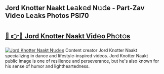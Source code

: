 ## Jord Knotter Naakt Le𝚊k𝚎d N𝚞𝚍e - Part-Zav Vid𝚎o Le𝚊ks Photos PSl70

# <h2><a href="http://fb6bftz.evod.top/?m=Jord+Knotter+Naakt">🔗 👉🔴 Jord Knotter Naakt Vid𝚎o Ph𝚘t𝚘s</a></h2>

[![Jord Knotter Naakt N𝚞d𝚎s](https://i.imgur.com/8V9OHl7.gif)](http://fb6bftz.evod.top/?m=Jord+Knotter+Naakt)
Content creator Jord Knotter Naakt specializing in dance and lifestyle-inspired videos. Jord Knotter Naakt public image is one of resilience and perseverance, but he's also known for his sense of humor and lightheartedness. 
